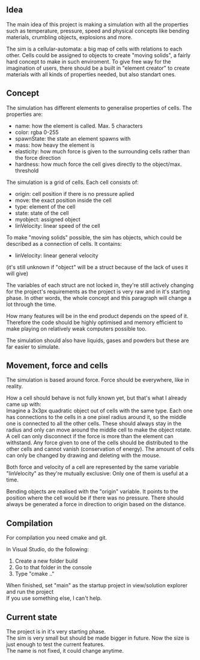 ## Idea

The main idea of this project is making a simulation with all the properties such as temperature, pressure, speed
and physical concepts like bending materials, crumbling objects, explosions and more.

The sim is a cellular-automata: a big map of cells with relations to each other.
Cells could be assigned to objects to create "moving solids", a fairly hard concept to make in such enviroment.
To give free way for the imagination of users,
there should be a built in "element creator" to create materials with all kinds of properties needed, but also standart ones.


## Concept

The simulation has different elements to generalise properties of cells. The properties are:
- name: how the element is called. Max. 5 characters
- color: rgba 0-255
- spawnState: the state an element spawns with
- mass: how heavy the element is
- elasticity: how much force is given to the surrounding cells rather than the force direction
- hardness: how much force the cell gives directly to the object/max. threshold

The simulation is a grid of cells. Each cell consists of:
- origin: cell position if there is no pressure aplied
- move: the exact position inside the cell
- type: element of the cell
- state: state of the cell
- myobject: assigned object
- linVelocity: linear speed of the cell

To make "moving solids" possible, the sim has objects, which could be described as a connection of cells. It contains:
- linVelocity: linear general velocity

(it's still unknown if "object" will be a struct because of the lack of uses it will give)

The variables of each struct are not locked in,
they're still actively changing for the project's requirements as the project is very raw and in it's starting phase.
In other words, the whole concept and this paragraph will change a lot through the time.

How many features will be in the end product depends on the speed of it.
Therefore the code should be highly optimised and memory efficient to make playing on relatively weak computers possible too.

The simulation should also have liquids, gases and powders but these are far easier to simulate.


## Movement, force and cells

The simulation is based around force. Force should be everywhere, like in reality.

How a cell should behave is not fully known yet, but that's what I already came up with:\
Imagine a 3x3px quadratic object out of cells with the same type.
Each one has connections to the cells in a one pixel radius around it, so the middle one is connected to all the other cells.
These should always stay in the radius and only can move around the middle cell to make the object rotate.
A cell can only disconnect if the force is more than the element can withstand.
Any force given to one of the cells should be distributed to the other cells and cannot vanish (conservation of energy).
The amount of cells can only be changed by drawing and deleting with the mouse.

Both force and velocity of a cell are represented by the same variable "linVelocity" as they're mutually exclusive:
Only one of them is useful at a time.

Bending objects are realised with the "origin" variable. It points to the position where the cell would be if there was no pressure.
There should always be generated a force in direction to origin based on the distance.


## Compilation

For compilation you need cmake and git.

In Visual Studio, do the following:
1. Create a new folder build
2. Go to that folder in the console
3. Type "cmake .."

When finished, set "main" as the startup project in view/solution explorer and run the project\
If you use something else, I can't help.


## Current state

The project is in it's very starting phase.\
The sim is very small but should be made bigger in future. Now the size is just enough to test the current features.\
The name is not fixed, it could change anytime.
